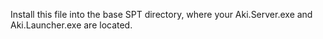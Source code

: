 Install this file into the base SPT directory,
where your Aki.Server.exe and Aki.Launcher.exe are located.
